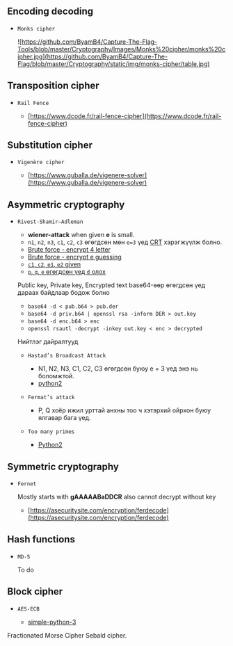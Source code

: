 Encoding decoding
-

* `Monks cipher`

	![https://github.com/ByamB4/Capture-The-Flag-Tools/blob/master/Cryptography/Images/Monks%20cipher/monks%20cipher.jpg](https://github.com/ByamB4/Capture-The-Flag/blob/master/Cryptography/static/img/monks-cipher/table.jpg)
	
Transposition cipher
-

* `Rail Fence`

	* [https://www.dcode.fr/rail-fence-cipher](https://www.dcode.fr/rail-fence-cipher)
	
Substitution cipher
-

* `Vigenère cipher`

	* [https://www.guballa.de/vigenere-solver](https://www.guballa.de/vigenere-solver)

	
Asymmetric cryptography 
-

* `Rivest-Shamir–Adleman`

	* **wiener-attack** when given **e** is small.
	* `n1`, `n2`, `n3`, `c1`, `c2`, `c3` өгөгдсөн мөн `e=3` үед [CRT](https://github.com/ByamB4/Capture-The-Flag/blob/master/Cryptography/src/asymmetric-cipher/rsa/small-e-with-values.py) хэрэгжүүлж болно.
	* [Brute force - encrypt 4 letter](https://github.com/ByamB4/Capture-The-Flag/blob/master/Cryptography/src/asymmetric-cipher/rsa/brute-force-encrypt-4-letter.py)
	* [Brute force - encrypt e guessing](https://github.com/ByamB4/Capture-The-Flag/blob/master/Cryptography/src/asymmetric-cipher/rsa/find-e.py)
	* [`c1`, `c2`, `e1`, `e2` given](https://github.com/ByamB4/Capture-The-Flag/blob/master/Cryptography/src/asymmetric-cipher/rsa/common-modules-attack.py) 
	* [`p`, `q`, `e` өгөгдсөн үед `d` олох](https://github.com/ByamB4/Capture-The-Flag/blob/master/Cryptography/src/asymmetric-cipher/rsa/p-q-e-given-calculate-d.py)
	
	Public key, Private key, Encrypted text base64-өөр өгөгдсөн үед дараах байдлаар бодож болно
	* `base64 -d < pub.b64 > pub.der`
	* `base64 -d priv.b64 | openssl rsa -inform DER > out.key`
	* `base64 -d enc.b64 > enc`
	* `openssl rsautl -decrypt -inkey out.key < enc > decrypted`
	
	Нийтлэг дайралтууд
	* `Hastad’s Broadcast Attack`
		
		* N1, N2, N3, C1, C2, C3 өгөгдсөн буюу e = 3 үед энэ нь боломжтой.
		* [python2](https://github.com/ByamB4/Capture-The-Flag-Tools/blob/master/Cryptography/RSA/Hasted's%20Attack.py)
		
	* `Fermat’s attack`
	
		* P, Q хоёр ижил урттай анхны тоо ч хэтэрхий ойрхон буюу ялгавар бага үед.
	
	* `Too many primes`
	
		* [Python2](https://github.com/ByamB4/Capture-The-Flag-Tools/blob/master/Cryptography/Code/rsa-too-many-primes.py)

Symmetric cryptography
-

* `Fernet`

	Mostly starts with **gAAAAABaDDCR** also cannot decrypt without key
	* [https://asecuritysite.com/encryption/ferdecode](https://asecuritysite.com/encryption/ferdecode)
	
Hash functions 
-

* `MD-5`
	
	To do

	
Block cipher 
-

* `AES-ECB`
	
	* [simple-python-3](https://github.com/ByamB4/CCC/blob/master/Cryptography/src/block-cipher/aes-ecb/simple-python-3.py)
	
Fractionated Morse Cipher
Sebald cipher.
